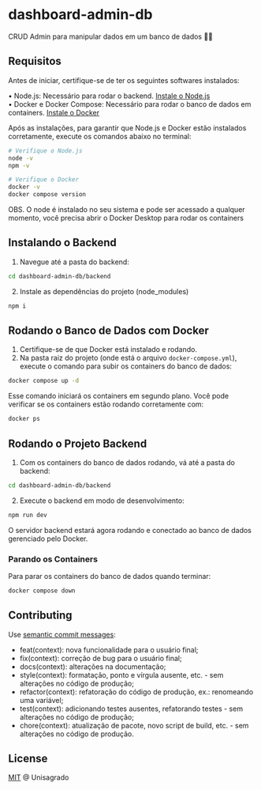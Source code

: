 # dashboard-admin-db

CRUD Admin para manipular dados em um banco de dados 🧑‍💻

## Requisitos
Antes de iniciar, certifique-se de ter os seguintes softwares instalados:

• Node.js: Necessário para rodar o backend. [Instale o Node.js](https://nodejs.org/pt) </br>
• Docker e Docker Compose: Necessário para rodar o banco de dados em containers. [Instale o Docker](https://www.docker.com/products/docker-desktop/)

Após as instalações, para garantir que Node.js e Docker estão instalados corretamente, execute os comandos abaixo no terminal:

```bash
# Verifique o Node.js
node -v
npm -v
```

```bash
# Verifique o Docker
docker -v
docker compose version
```

OBS. O node é instalado no seu sistema e pode ser acessado a qualquer momento, você precisa abrir o Docker Desktop para rodar os containers

## Instalando o Backend

1. Navegue até a pasta do backend:
```bash
cd dashboard-admin-db/backend
```

2. Instale as dependências do projeto (node_modules)
```bash
npm i
```

## Rodando o Banco de Dados com Docker

1. Certifique-se de que Docker está instalado e rodando.
2. Na pasta raiz do projeto (onde está o arquivo `docker-compose.yml`), execute o comando para subir os containers do banco de dados:

```bash
docker compose up -d
```
Esse comando iniciará os containers em segundo plano. Você pode verificar se os containers estão rodando corretamente com:
```bash
docker ps
```

## Rodando o Projeto Backend

1. Com os containers do banco de dados rodando, vá até a pasta do backend:
```bash
cd dashboard-admin-db/backend
```

2. Execute o backend em modo de desenvolvimento:
```bash
npm run dev
```
O servidor backend estará agora rodando e conectado ao banco de dados gerenciado pelo Docker.

### Parando os Containers
Para parar os containers do banco de dados quando terminar:
```bash
docker compose down

```

## Contributing

Use [semantic commit messages](https://www.conventionalcommits.org/):

- feat(context): nova funcionalidade para o usuário final;
- fix(context): correção de bug para o usuário final;
- docs(context): alterações na documentação;
- style(context): formatação, ponto e vírgula ausente, etc. - sem alterações no código de produção;
- refactor(context): refatoração do código de produção, ex.: renomeando uma variável;
- test(context): adicionando testes ausentes, refatorando testes - sem alterações no código de produção;
- chore(context): atualização de pacote, novo script de build, etc. - sem alterações no código de produção.

## License

[MIT](https://choosealicense.com/licenses/mit/)
@ Unisagrado
